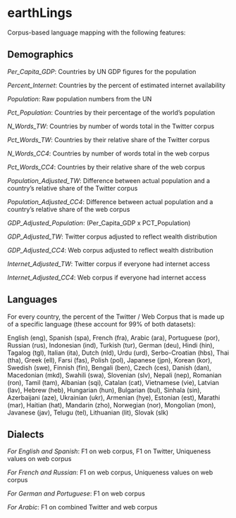 # earthLings

Corpus-based language mapping with the following features:


## Demographics

*Per_Capita_GDP*: Countries by UN GDP figures for the population

*Percent_Internet*: Countries by the percent of estimated internet availability

*Population*: Raw population numbers from the UN

*Pct_Population*: Countries by their percentage of the world’s population

*N_Words_TW*: Countries by number of words total in the Twitter corpus

*Pct_Words_TW*: Countries by their relative share of the Twitter corpus

*N_Words_CC4*: Countries by number of words total in the web corpus

*Pct_Words_CC4*: Countries by their relative share of the web corpus

*Population_Adjusted_TW*: Difference between actual population and a country’s relative share of the Twitter corpus

*Population_Adjusted_CC4*: Difference between actual population and a country’s relative share of the web corpus

*GDP_Adjusted_Population*: (Per_Capita_GDP x PCT_Population) 

*GDP_Adjusted_TW*: Twitter corpus adjusted to reflect wealth distribution

*GDP_Adjusted_CC4*: Web corpus adjusted to reflect wealth distribution

*Internet_Adjusted_TW*: Twitter corpus if everyone had internet access

*Internet_Adjusted_CC4*: Web corpus if everyone had internet access

## Languages

For every country, the percent of the Twitter / Web Corpus that is made up of a specific language (these account for 99% of both datasets):
	
English (eng), Spanish (spa), French (fra), Arabic (ara), Portuguese (por), Russian (rus), Indonesian (ind), Turkish (tur), German (deu), Hindi (hin), Tagalog (tgl), Italian (ita), Dutch (nld), Urdu (urd), Serbo-Croatian (hbs), Thai (tha), Greek (ell), Farsi (fas), Polish (pol), Japanese (jpn), Korean (kor), Swedish (swe), Finnish (fin), Bengali (ben), Czech (ces), Danish (dan), Macedonian (mkd), Swahili (swa), Slovenian (slv), Nepali (nep), Romanian (ron), Tamil (tam), Albanian (sqi), Catalan (cat), Vietnamese (vie), Latvian (lav), Hebrew (heb), Hungarian (hun), Bulgarian (bul), Sinhala (sin), Azerbaijani (aze), Ukrainian (ukr), Armenian (hye), Estonian (est), Marathi (mar), Haitian (hat), Mandarin (zho), Norwegian (nor), Mongolian (mon), Javanese (jav), Telugu (tel), Lithuanian (lit), Slovak (slk)

## Dialects

*For English and Spanish*: F1 on web corpus, F1 on Twitter, Uniqueness values on web corpus

*For French and Russian*: F1 on web corpus, Uniqueness values on web corpus

*For German and Portuguese*: F1 on web corpus

*For Arabic*: F1 on combined Twitter and web corpus
	
